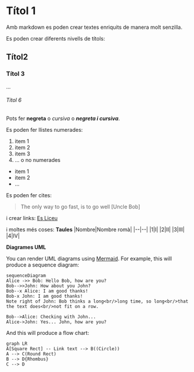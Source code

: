 # Títol 1
Amb markdown es poden crear textes enriquits de manera molt senzilla.

Es poden crear diferents nivells de títols:
## Títol2
### Títol 3
...
###### Títol 6


 Pots fer **negreta** o *cursiva* o ***negreta i cursiva***.


Es poden fer llistes numerades:
1. item 1
2. item 2
3. item 3
4. ...
o no numerades

- item 1
- item 2 
- ...

Es poden fer cites:
>The only way to go fast, is to go well [Uncle Bob]

i crear links:
[Es Liceu](https://esliceu.com)

i moltes més coses:
**Taules**
|Nombre|Nombre romà|
|--|--|
|1|I|
|2|II|
|3|III|
|4|IV|

**Diagrames UML**

You can render UML diagrams using [Mermaid](https://mermaidjs.github.io/). For example, this will produce a sequence diagram:

```mermaid
sequenceDiagram
Alice ->> Bob: Hello Bob, how are you?
Bob-->>John: How about you John?
Bob--x Alice: I am good thanks!
Bob-x John: I am good thanks!
Note right of John: Bob thinks a long<br/>long time, so long<br/>that the text does<br/>not fit on a row.

Bob-->Alice: Checking with John...
Alice->John: Yes... John, how are you?
```

And this will produce a flow chart:

```mermaid
graph LR
A[Square Rect] -- Link text --> B((Circle))
A --> C(Round Rect)
B --> D{Rhombus}
C --> D
```
